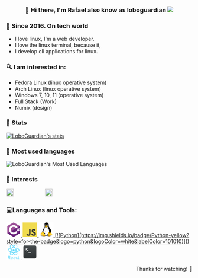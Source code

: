 <h3 align="center">👋 Hi there, I'm Rafael also know as loboguardian </a> <img src="https://emojis.slackmojis.com/emojis/images/1579216111/7550/pikachu_wave.gif?1579216111" width="28" /> </h3>

<!-- <p align="center">
<a href="#"><img src="#" height="100%" width="100%" /></a>
</p> -->

### 📅 Since 2016. On tech world
- I love linux, I'm a web developer.
- I love the linux terminal, because it,
- I develop cli applications for linux.

### 🔍 I am interested in:

- Fedora Linux (linux operative system)
- Arch Linux (linux operative system)
- Windows 7, 10, 11 (operative system)
- Full Stack (Work)
- Numix (design)

### 🧮 Stats 
[![LoboGuardian's stats](https://github-readme-stats.vercel.app/api?username=loboguardian&show_icons=true&theme=react)](https://github.com/loboguardian/github-readme-stats)

### 📝 Most used languages
![LoboGuardian's Most Used Languages](https://github-readme-stats.vercel.app/api/top-langs/?username=loboguardian&theme=react&layout=compact&hide=)

### 📌 Interests

<a href="https://archlinux.org/"><img src="https://i.postimg.cc/8zbXyg1X/1200px-Arch-Linux-logo-svg.png" height="20%" width="20%"></a>
<a href="https://fedoraproject.org/"><img src="https://fedoraproject.org/assets/images/logos/fedora-blue.png" height="20%" width="20%"></a>

<h3 align="left"> 💻Languages and Tools:</h3>
<p align="left"> <a href="https://www.w3schools.com/cs/" target="_blank"> <img src="https://raw.githubusercontent.com/devicons/devicon/master/icons/csharp/csharp-original.svg" alt="csharp" width="40" height="40"/> </a> <a href="https://developer.mozilla.org/en-US/docs/Web/JavaScript" target="_blank"> <img src="https://raw.githubusercontent.com/devicons/devicon/master/icons/javascript/javascript-original.svg" alt="javascript" width="40" height="40"/> </a> <a href="https://www.linux.org/" target="_blank"> <img src="https://raw.githubusercontent.com/devicons/devicon/master/icons/linux/linux-original.svg" alt="linux" width="40" height="40"/> </a> <a href="https://www.python.org" target="_blank"> [![Python](https://img.shields.io/badge/Python-yellow?style=for-the-badge&logo=python&logoColor=white&labelColor=101010)]() </a> <a href="https://reactjs.org/" target="_blank"> <img src="https://raw.githubusercontent.com/devicons/devicon/master/icons/react/react-original-wordmark.svg" alt="react" width="40" height="40"/> <a href="https://es.wikipedia.org/wiki/Bash" target="_blank"> <img src="https://raw.githubusercontent.com/elementary/icons/master/apps/64/utilities-terminal.svg" alt="bash" width="40" height="40"/> </a> </p>

<!-- Firma -->
<p align="right">
    Thanks for watching! 🐙<br>
</p>

<!--
**LoboGuardian/loboguardian** is a ✨ _special_ ✨ repository because its `README.md` (this file) appears on your GitHub profile.

Here are some ideas to get you started:

- 🔭 I’m currently working on ...
- 🌱 I’m currently learning ...
- 👯 I’m looking to collaborate on ...
- 🤔 I’m looking for help with ...
- 💬 Ask me about ...
- 📫 How to reach me: ...
- 😄 Pronouns: ...
- ⚡ Fun fact: ...
-->
